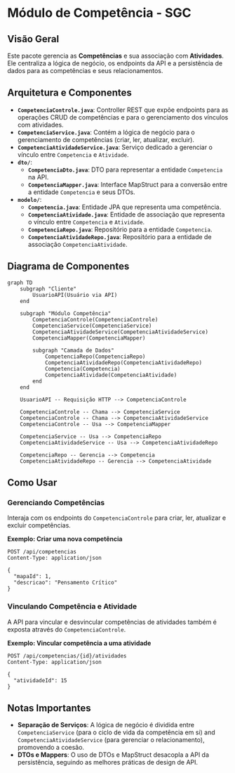 # Módulo de Competência - SGC

## Visão Geral
Este pacote gerencia as **Competências** e sua associação com **Atividades**. Ele centraliza a lógica de negócio, os endpoints da API e a persistência de dados para as competências e seus relacionamentos.

## Arquitetura e Componentes

- **`CompetenciaControle.java`**: Controller REST que expõe endpoints para as operações CRUD de competências e para o gerenciamento dos vínculos com atividades.
- **`CompetenciaService.java`**: Contém a lógica de negócio para o gerenciamento de competências (criar, ler, atualizar, excluir).
- **`CompetenciaAtividadeService.java`**: Serviço dedicado a gerenciar o vínculo entre `Competencia` e `Atividade`.
- **`dto/`**:
  - **`CompetenciaDto.java`**: DTO para representar a entidade `Competencia` na API.
  - **`CompetenciaMapper.java`**: Interface MapStruct para a conversão entre a entidade `Competencia` e seus DTOs.
- **`modelo/`**:
  - **`Competencia.java`**: Entidade JPA que representa uma competência.
  - **`CompetenciaAtividade.java`**: Entidade de associação que representa o vínculo entre `Competencia` e `Atividade`.
  - **`CompetenciaRepo.java`**: Repositório para a entidade `Competencia`.
  - **`CompetenciaAtividadeRepo.java`**: Repositório para a entidade de associação `CompetenciaAtividade`.

## Diagrama de Componentes
```mermaid
graph TD
    subgraph "Cliente"
        UsuarioAPI(Usuário via API)
    end

    subgraph "Módulo Competência"
        CompetenciaControle(CompetenciaControle)
        CompetenciaService(CompetenciaService)
        CompetenciaAtividadeService(CompetenciaAtividadeService)
        CompetenciaMapper(CompetenciaMapper)

        subgraph "Camada de Dados"
            CompetenciaRepo(CompetenciaRepo)
            CompetenciaAtividadeRepo(CompetenciaAtividadeRepo)
            Competencia(Competencia)
            CompetenciaAtividade(CompetenciaAtividade)
        end
    end

    UsuarioAPI -- Requisição HTTP --> CompetenciaControle

    CompetenciaControle -- Chama --> CompetenciaService
    CompetenciaControle -- Chama --> CompetenciaAtividadeService
    CompetenciaControle -- Usa --> CompetenciaMapper

    CompetenciaService -- Usa --> CompetenciaRepo
    CompetenciaAtividadeService -- Usa --> CompetenciaAtividadeRepo

    CompetenciaRepo -- Gerencia --> Competencia
    CompetenciaAtividadeRepo -- Gerencia --> CompetenciaAtividade
```

## Como Usar

### Gerenciando Competências
Interaja com os endpoints do `CompetenciaControle` para criar, ler, atualizar e excluir competências.

**Exemplo: Criar uma nova competência**
```http
POST /api/competencias
Content-Type: application/json

{
  "mapaId": 1,
  "descricao": "Pensamento Crítico"
}
```

### Vinculando Competência e Atividade
A API para vincular e desvincular competências de atividades também é exposta através do `CompetenciaControle`.

**Exemplo: Vincular competência a uma atividade**
```http
POST /api/competencias/{id}/atividades
Content-Type: application/json

{
  "atividadeId": 15
}
```

## Notas Importantes
- **Separação de Serviços**: A lógica de negócio é dividida entre `CompetenciaService` (para o ciclo de vida da competência em si) and `CompetenciaAtividadeService` (para gerenciar o relacionamento), promovendo a coesão.
- **DTOs e Mappers**: O uso de DTOs e MapStruct desacopla a API da persistência, seguindo as melhores práticas de design de API.